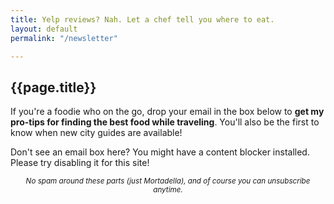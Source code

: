 ```yaml
---
title: Yelp reviews? Nah. Let a chef tell you where to eat.
layout: default
permalink: "/newsletter"

---
```

<h2>{{page.title}}</h2>

If you're a foodie who on the go, drop your email in the box below to <strong>get my pro-tips for finding the best food while traveling</strong>. You'll also be the first to know when new city guides are available!

<div class="rm-area-newsletter">Don't see an email box here? You might have a content blocker installed. Please try disabling it for this site!</div>

<p style="text-align:center;"><small><em>No spam around these parts (just Mortadella), and of course you can unsubscribe anytime.</em></small></p>

<style type="text/css">
  .rm-inline .rm-main[data-v-9969fc36] {
    padding: 0 0 20px 0 !important;
  }
</style>